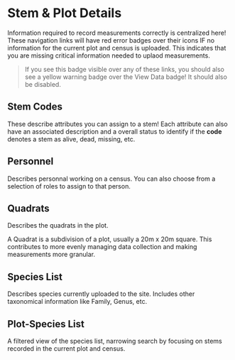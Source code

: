 # Stem &amp; Plot Details

Information required to record measurements correctly is centralized here! These navigation
links will have red error badges over their icons IF no information for the current plot and
census is uploaded. This indicates that you are missing critical information needed to uplaod
measurements.

> If you see this badge visible over any of these links, you should also see a yellow warning
> badge over the View Data badge! It should also be disabled.

## Stem Codes

These describe attributes you can assign to a stem! Each attribute can also have an associated
description and a overall status to identify if the **code** denotes a stem as alive, dead,
missing, etc.

## Personnel

Describes personnal working on a census. You can also choose from a selection of roles to assign
to that person.

## Quadrats

Describes the quadrats in the plot.

A Quadrat is a subdivision of a plot, usually a 20m x 20m square. This contributes to more
evenly managing data collection and making measurements more granular.

## Species List

Describes species currently uploaded to the site. Includes other taxonomical information like
Family, Genus, etc.

## Plot-Species List

A filtered view of the species list, narrowing search by focusing on stems recorded in the
current plot and census.
